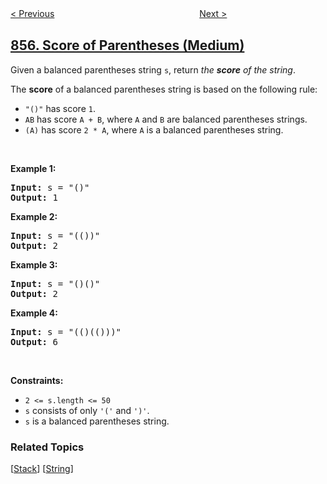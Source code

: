<!--|This file generated by command(leetcode description); DO NOT EDIT.    |-->
<!--+----------------------------------------------------------------------+-->
<!--|@author    openset <openset.wang@gmail.com>                           |-->
<!--|@link      https://github.com/openset                                 |-->
<!--|@home      https://github.com/openset/leetcode                        |-->
<!--+----------------------------------------------------------------------+-->

[< Previous](../exam-room "Exam Room")
　　　　　　　　　　　　　　　　
[Next >](../minimum-cost-to-hire-k-workers "Minimum Cost to Hire K Workers")

## [856. Score of Parentheses (Medium)](https://leetcode.com/problems/score-of-parentheses "括号的分数")

<p>Given a balanced parentheses string <code>s</code>, return <em>the <strong>score</strong> of the string</em>.</p>

<p>The <strong>score</strong> of a balanced parentheses string is based on the following rule:</p>

<ul>
	<li><code>&quot;()&quot;</code> has score <code>1</code>.</li>
	<li><code>AB</code> has score <code>A + B</code>, where <code>A</code> and <code>B</code> are balanced parentheses strings.</li>
	<li><code>(A)</code> has score <code>2 * A</code>, where <code>A</code> is a balanced parentheses string.</li>
</ul>

<p>&nbsp;</p>
<p><strong>Example 1:</strong></p>
<pre><strong>Input:</strong> s = "()"
<strong>Output:</strong> 1
</pre><p><strong>Example 2:</strong></p>
<pre><strong>Input:</strong> s = "(())"
<strong>Output:</strong> 2
</pre><p><strong>Example 3:</strong></p>
<pre><strong>Input:</strong> s = "()()"
<strong>Output:</strong> 2
</pre><p><strong>Example 4:</strong></p>
<pre><strong>Input:</strong> s = "(()(()))"
<strong>Output:</strong> 6
</pre>
<p>&nbsp;</p>
<p><strong>Constraints:</strong></p>

<ul>
	<li><code>2 &lt;= s.length &lt;= 50</code></li>
	<li><code>s</code> consists of only <code>&#39;(&#39;</code> and <code>&#39;)&#39;</code>.</li>
	<li><code>s</code> is a balanced parentheses string.</li>
</ul>

### Related Topics
  [[Stack](../../tag/stack/README.md)]
  [[String](../../tag/string/README.md)]
